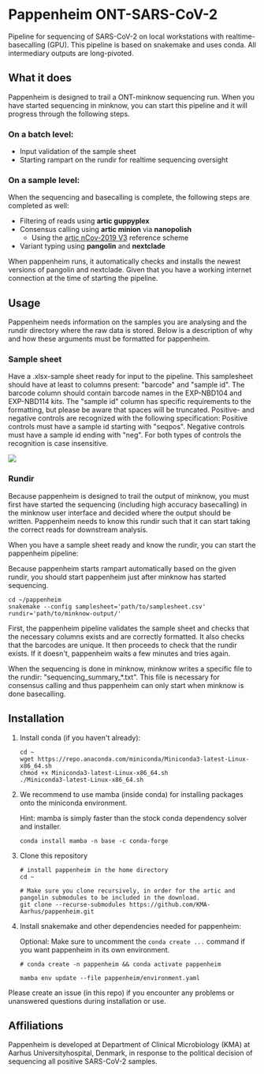 # Pappenheim ONT-SARS-CoV-2

Pipeline for sequencing of SARS-CoV-2 on local workstations with realtime-basecalling (GPU). This pipeline is based on snakemake and uses conda. All intermediary outputs are long-pivoted.




## What it does

Pappenheim is designed to trail a ONT-minknow sequencing run. When you have started sequencing in minknow, you can start this pipeline and it will progress through the following steps.

### On a batch level:
* Input validation of the sample sheet
* Starting rampart on the rundir for realtime sequencing oversight

### On a sample level:

When the sequencing and basecalling is complete, the following steps are completed as well:

* Filtering of reads using **artic guppyplex**
* Consensus calling using **artic minion** via **nanopolish**
   * Using the [artic nCov-2019 V3](https://github.com/artic-network/artic-ncov2019) reference scheme
* Variant typing using **pangolin** and **nextclade**


When pappenheim runs, it automatically checks and installs the newest versions of pangolin and nextclade. Given that you have a working internet connection at the time of starting the pipeline.





## Usage

Pappenheim needs information on the samples you are analysing and the rundir directory where the raw data is stored. Below is a description of why and how these arguments must be formatted for pappenheim.

### Sample sheet
Have a  .xlsx-sample sheet ready for input to the pipeline. This samplesheet should have at least to columns present: "barcode" and "sample id". The barcode column should contain barcode names in the EXP-NBD104 and EXP-NBD114 kits. The "sample id" column has specific requirements to the formatting, but please be aware that spaces will be truncated. Positive- and negative controls are recognized with the following specification: Positive controls must have a sample id starting with "seqpos". Negative controls must have a sample id ending with "neg". For both types of controls the recognition is case insensitive. 

![](https://github.com/KMA-Aarhus/pappenheim/blob/main/documentation/Screenshot%202021-04-16%20at%2010.03.01.png)

### Rundir 
Because pappenheim is designed to trail the output of minknow, you must first have started the sequencing (including high accuracy basecalling) in the minknow user interface and decided where the output should be written. Pappenheim needs to know this rundir such that it can start taking the correct reads for downstream analysis.


When you have a sample sheet ready and know the rundir, you can start the pappenheim pipeline:

Because pappenheim starts rampart automatically based on the given rundir, you should start pappenheim just after minknow has started sequencing.

```
cd ~/pappenheim
snakemake --config samplesheet='path/to/samplesheet.csv' rundir='path/to/minknow-output/'
```

First, the pappenheim pipeline validates the sample sheet and checks that the necessary columns exists and are correctly formatted. It also checks that the barcodes are unique. It then proceeds to check that the rundir exists. If it doesn't, pappenheim waits a few minutes and tries again.

When the sequencing is done in minknow, minknow writes a specific file to the rundir: "sequencing_summary_\*.txt". This file is necessary for consensus calling and thus pappenheim can only start when minknow is done basecalling.





## Installation 


1. Install conda (if you haven't already):

    ```
    cd ~
    wget https://repo.anaconda.com/miniconda/Miniconda3-latest-Linux-x86_64.sh
    chmod +x Miniconda3-latest-Linux-x86_64.sh
    ./Miniconda3-latest-Linux-x86_64.sh
    ```
    
2. We recommend to use mamba (inside conda) for installing packages onto the miniconda environment.
   
   Hint: mamba is simply faster than the stock conda dependency solver and installer.

   ```
   conda install mamba -n base -c conda-forge
   ```

3. Clone this repository
    ```
    # install pappenheim in the home directory
    cd ~
    
    # Make sure you clone recursively, in order for the artic and pangolin submodules to be included in the download.
    git clone --recurse-submodules https://github.com/KMA-Aarhus/pappenheim.git 
    ```
    
4. Install snakemake and other dependencies needed for pappenheim:

    Optional: Make sure to uncomment the `conda create ...` command if you want pappenheim in its own environment.

    ```    
    # conda create -n pappenheim && conda activate pappenheim    
    
    mamba env update --file pappenheim/environment.yaml 
    ```
    
Please create an issue (in this repo) if you encounter any problems or unanswered questions during installation or use.





## Affiliations

Pappenheim is developed at Department of Clinical Microbiology (KMA) at Aarhus Universityhospital, Denmark, in response to the political decision of sequencing all positive SARS-CoV-2 samples.


